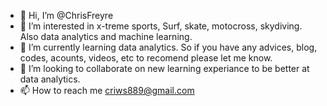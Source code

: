 - 👋 Hi, I’m @ChrisFreyre
- 👀 I’m interested in x-treme sports, Surf, skate, motocross, skydiving. Also data analytics and machine learning.
- 🌱 I’m currently learning data analytics. So if you have any advices, blog, codes, acounts, videos, etc to recomend please let me know.
- 💞️ I’m looking to collaborate on new learning experiance to be better at data analytics. 
- 📫 How to reach me criws889@gmail.com

<!---
ChrisFreyre/ChrisFreyre is a ✨ special ✨ repository because its `README.md` (this file) appears on your GitHub profile.
You can click the Preview link to take a look at your changes.
--->
